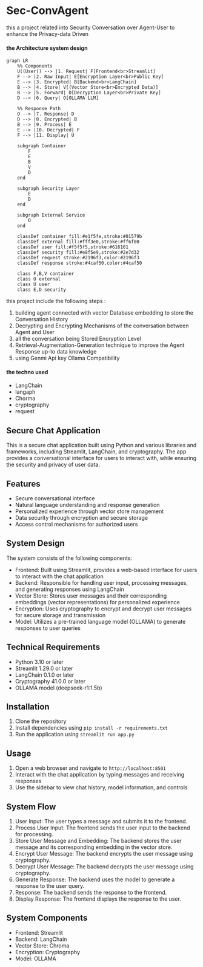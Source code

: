 # Sec-ConvAgent

this a project related into Security Conversation over Agent-User to enhance the Privacy-data Driven 

#### the Architecture system design 


```mermaid
graph LR
    %% Components
    U((User)) --> |1. Request| F[Frontend<br>Streamlit]
    F --> |2. Raw Input| E[Encryption Layer<br>Public Key]
    E --> |3. Encrypted| B[Backend<br>LangChain]
    B --> |4. Store| V[(Vector Store<br>Encrypted Data)]
    B --> |5. Forward| D[Decryption Layer<br>Private Key]
    D --> |6. Query| O[OLLAMA LLM]
    
    %% Response Path
    O --> |7. Response| D
    D --> |8. Encrypted| B
    B --> |9. Process| E
    E --> |10. Decrypted| F
    F --> |11. Display| U
    
    subgraph Container
        F
        E
        B
        V
        D
    end
    
    subgraph Security Layer
        E
        D
    end
    
    subgraph External Service
        O
    end

    classDef container fill:#e1f5fe,stroke:#01579b
    classDef external fill:#fff3e0,stroke:#ff6f00
    classDef user fill:#f5f5f5,stroke:#616161
    classDef security fill:#e8f5e9,stroke:#2e7d32
    classDef request stroke:#2196f3,color:#2196f3
    classDef response stroke:#4caf50,color:#4caf50
    
    class F,B,V container
    class O external
    class U user
    class E,D security
```

this project include the following steps :

1. building agent connected with vector Database embedding to store the Conversation History 
2. Decrypting and Encrypting Mechanisms of the conversation between Agent and User 
3. all the conversation being Stored Encryption Level 
4. Retrieval-Augmentation-Generation technique to improve the Agent Response up-to data knowledge 
5. using Genmi Api key Ollama Compatibility 


#### the techno used 

- LangChain 
- langaph 
- Chorma 
- cryptography
- request 

## Secure Chat Application

This is a secure chat application built using Python and various libraries and frameworks, including Streamlit, LangChain, and cryptography. The app provides a conversational interface for users to interact with, while ensuring the security and privacy of user data.

## Features

* Secure conversational interface
* Natural language understanding and response generation
* Personalized experience through vector store management
* Data security through encryption and secure storage
* Access control mechanisms for authorized users

## System Design

The system consists of the following components:

* Frontend: Built using Streamlit, provides a web-based interface for users to interact with the chat application
* Backend: Responsible for handling user input, processing messages, and generating responses using LangChain
* Vector Store: Stores user messages and their corresponding embeddings (vector representations) for personalized experience
* Encryption: Uses cryptography to encrypt and decrypt user messages for secure storage and transmission
* Model: Utilizes a pre-trained language model (OLLAMA) to generate responses to user queries

## Technical Requirements

* Python 3.10 or later
* Streamlit 1.29.0 or later
* LangChain 0.1.0 or later
* Cryptography 41.0.0 or later
* OLLAMA model (deepseek-r1:1.5b)

## Installation

1. Clone the repository
2. Install dependencies using `pip install -r requirements.txt`
3. Run the application using `streamlit run app.py`

## Usage

1. Open a web browser and navigate to `http://localhost:8501`
2. Interact with the chat application by typing messages and receiving responses
3. Use the sidebar to view chat history, model information, and controls

## System Flow

1. User Input: The user types a message and submits it to the frontend.
2. Process User Input: The frontend sends the user input to the backend for processing.
3. Store User Message and Embedding: The backend stores the user message and its corresponding embedding in the vector store.
4. Encrypt User Message: The backend encrypts the user message using cryptography.
5. Decrypt User Message: The backend decrypts the user message using cryptography.
6. Generate Response: The backend uses the model to generate a response to the user query.
7. Response: The backend sends the response to the frontend.
8. Display Response: The frontend displays the response to the user.

## System Components

* Frontend: Streamlit
* Backend: LangChain
* Vector Store: Chroma
* Encryption: Cryptography
* Model: OLLAMA

